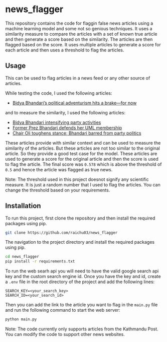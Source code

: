 # news_flagger 

This repository contains the code for flaggin false news articles using a machine learning model and some not so genious techniques. It uses a similarity measure to compare the articles with a set of known true article and then generate a score based on the similarity. The articles are then flagged based on the score. It uses multiple articles to generate a score for each article and then uses a threshold to flag the articles.

## Usage
This can be used to flag articles in a news feed or any other source of articles. 

While testing the code, I used the following articles:
- [Bidya Bhandari’s political adventurism hits a brake—for now](https://kathmandupost.com/politics/2025/07/23/bidya-bhandari-s-political-adventurism-hits-a-brake-for-now)

and to measure the similarity, I used the following articles:
- [Bidya Bhandari intensifying party activities](https://en.setopati.com/political/164318)
- [Former Prez Bhandari defends her UML membership](https://mypeoplesreview.com/2025/07/26/former-prez-bhandari-defends-her-uml-membership/)
- [Chair Oli toughens stance; Bhandari barred from party politics](https://mypeoplesreview.com/2025/07/24/chair-oli-toughens-stance-bhandari-barred-from-party-politics/)

These articles provide with similar context and can be used to measure the similarity of the articles. But these articles are not too similar to the original article. So they provide a good test case for the model. These articles are used to generate a score for the original article and then the score is used to flag the article. The final score was `0.578` which is above the threshold of `0.5` and hence the article was flagged as true news.

Note: The threshold used in this project doesnot signify any scientific measure. It is just a random number that I used to flag the articles. You can change the threshold based on your requirements.

## Installation
To run this project, first clone the repository and then install the required packages using pip.

```bash
git clone https://github.com/raichu03/news_flagger
```
The navigation to the project directory and install the required packages using pip.

```bash
cd news_flagger
pip install -r requirements.txt
```

To run the web searh api you will need to have the valid google search api key and the custom search engine id. Once you have the key and id, create a `.env` file in the root directory of the project and add the following lines:

```
SEARCH_KEY=<your_search_key>
SEARCH_ID=<your_search_id>
```

Then you can add the link to the article you want to flag in the `main.py` file and run the following command to start the web server:

```bash
python main.py
```

Note: The code currently only supports articles from the Kathmandu Post. You can modify the code to support other news websites.